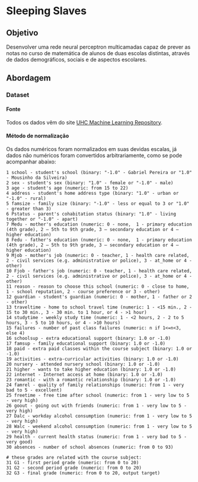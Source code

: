 # Sleeping Slaves

## Objetivo

Desenvolver uma rede neural perceptron multicamadas capaz de prever as notas no curso de matemática de alunos de duas escolas distintas, através de dados demográficos, sociais e de aspectos escolares.

## Abordagem

### Dataset

#### Fonte
Todos os dados vêm do site [UHC Machine Learning Repository](https://archive.ics.uci.edu/ml/datasets/Student+Performance).

#### Método de normalização

Os dados numéricos foram normalizados em suas devidas escalas, já dados não numéricos foram convertidos arbitrariamente, como se pode acompanhar abaixo:

```
1 school - student's school (binary: "-1.0" - Gabriel Pereira or "1.0" - Mousinho da Silveira)
2 sex - student's sex (binary: "1.0" - female or "-1.0" - male)
3 age - student's age (numeric: from 15 to 22)
4 address - student's home address type (binary: "1.0" - urban or "-1.0" - rural)
5 famsize - family size (binary: "-1.0" - less or equal to 3 or "1.0" - greater than 3)
6 Pstatus - parent's cohabitation status (binary: "1.0" - living together or "-1.0" - apart)
7 Medu - mother's education (numeric: 0 - none,  1 - primary education (4th grade), 2 – 5th to 9th grade, 3 – secondary education or 4 – higher education)
8 Fedu - father's education (numeric: 0 - none,  1 - primary education (4th grade), 2 – 5th to 9th grade, 3 – secondary education or 4 – higher education)
9 Mjob - mother's job (numeric: 0 - teacher, 1 - health care related, 2 - civil services (e.g. administrative or police), 3 - at_home or 4 - other)
10 Fjob - father's job (numeric: 0 - teacher, 1 - health care related, 2 - civil services (e.g. administrative or police), 3 - at_home or 4 - other)
11 reason - reason to choose this school (numeric: 0 - close to home, 1 - school reputation, 2 - course preference or 3 - other)
12 guardian - student's guardian (numeric: 0 - mother, 1 - father or 2 - other)
13 traveltime - home to school travel time (numeric: 1 - <15 min., 2 - 15 to 30 min., 3 - 30 min. to 1 hour, or 4 - >1 hour)
14 studytime - weekly study time (numeric: 1 - <2 hours, 2 - 2 to 5 hours, 3 - 5 to 10 hours, or 4 - >10 hours)
15 failures - number of past class failures (numeric: n if 1<=n<3, else 4)
16 schoolsup - extra educational support (binary: 1.0 or -1.0)
17 famsup - family educational support (binary: 1.0 or -1.0)
18 paid - extra paid classes within the course subject (binary: 1.0 or -1.0)
19 activities - extra-curricular activities (binary: 1.0 or -1.0)
20 nursery - attended nursery school (binary: 1.0 or -1.0)
21 higher - wants to take higher education (binary: 1.0 or -1.0)
22 internet - Internet access at home (binary: 1.0 or -1.0)
23 romantic - with a romantic relationship (binary: 1.0 or -1.0)
24 famrel - quality of family relationships (numeric: from 1 - very bad to 5 - excellent)
25 freetime - free time after school (numeric: from 1 - very low to 5 - very high)
26 goout - going out with friends (numeric: from 1 - very low to 5 - very high)
27 Dalc - workday alcohol consumption (numeric: from 1 - very low to 5 - very high)
28 Walc - weekend alcohol consumption (numeric: from 1 - very low to 5 - very high)
29 health - current health status (numeric: from 1 - very bad to 5 - very good)
30 absences - number of school absences (numeric: from 0 to 93)

# these grades are related with the course subject:
31 G1 - first period grade (numeric: from 0 to 20)
31 G2 - second period grade (numeric: from 0 to 20)
32 G3 - final grade (numeric: from 0 to 20, output target)
```
